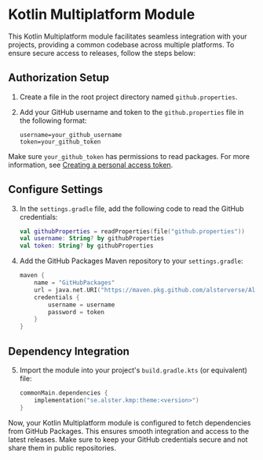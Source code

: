 # Kotlin Multiplatform Module

This Kotlin Multiplatform module facilitates seamless integration with your projects, providing a common codebase across multiple platforms. To ensure secure access to releases, follow the steps below:

## Authorization Setup

1. Create a file in the root project directory named `github.properties`.

2. Add your GitHub username and token to the `github.properties` file in the following format:
    ```
    username=your_github_username
    token=your_github_token
    ```
Make sure `your_github_token` has permissions to read packages. For more information, see [Creating a personal access token](https://help.github.com/en/github/authenticating-to-github/creating-a-personal-access-token-for-the-command-line).
## Configure Settings

3. In the `settings.gradle` file, add the following code to read the GitHub credentials:

    ```kotlin
    val githubProperties = readProperties(file("github.properties"))
    val username: String? by githubProperties
    val token: String? by githubProperties
    ```

4. Add the GitHub Packages Maven repository to your `settings.gradle`:

    ```kotlin
    maven {
        name = "GitHubPackages"
        url = java.net.URI("https://maven.pkg.github.com/alsterverse/AlsterKMPModules")
        credentials {
            username = username
            password = token
        }
    }
    ```

## Dependency Integration

5. Import the module into your project's `build.gradle.kts` (or equivalent) file:

    ```kotlin
    commonMain.dependencies {
        implementation("se.alster.kmp:theme:<version>")
    }
    ```
Now, your Kotlin Multiplatform module is configured to fetch dependencies from GitHub Packages. This ensures smooth integration and access to the latest releases. Make sure to keep your GitHub credentials secure and not share them in public repositories.
